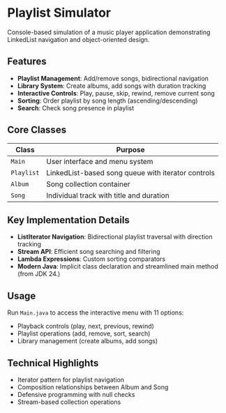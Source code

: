 # Playlist Simulator

Console-based simulation of a music player application demonstrating LinkedList navigation and object-oriented design.

## Features

- **Playlist Management**: Add/remove songs, bidirectional navigation
- **Library System**: Create albums, add songs with duration tracking
- **Interactive Controls**: Play, pause, skip, rewind, remove current song
- **Sorting**: Order playlist by song length (ascending/descending)
- **Search**: Check song presence in playlist

## Core Classes

| Class | Purpose |
|-------|---------|
| `Main` | User interface and menu system |
| `Playlist` | LinkedList-based song queue with iterator controls |
| `Album` | Song collection container |
| `Song` | Individual track with title and duration |

## Key Implementation Details

- **ListIterator Navigation**: Bidirectional playlist traversal with direction tracking
- **Stream API**: Efficient song searching and filtering
- **Lambda Expressions**: Custom sorting comparators
- **Modern Java**: Implicit class declaration and streamlined main method (from JDK 24.)

## Usage

Run `Main.java` to access the interactive menu with 11 options:
- Playback controls (play, next, previous, rewind)
- Playlist operations (add, remove, sort, search)
- Library management (create albums, add songs)

## Technical Highlights

- Iterator pattern for playlist navigation
- Composition relationships between Album and Song
- Defensive programming with null checks
- Stream-based collection operations
